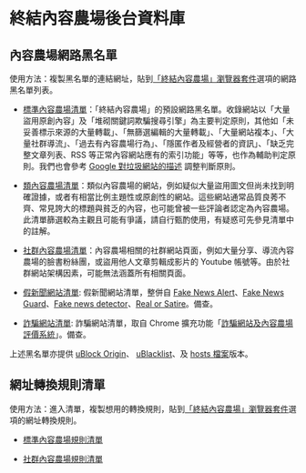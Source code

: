 終結內容農場後台資料庫
======================

## 內容農場網路黑名單

使用方法：複製黑名單的連結網址，貼到[「終結內容農場」瀏覽器套件](https://github.com/danny0838/content-farm-terminator)選項的網路黑名單列表。

* [標準內容農場清單](https://danny0838.github.io/content-farm-terminator/files/blocklist/content-farms.txt)：「終結內容農場」的預設網路黑名單。收錄網站以「大量盜用原創內容」及「堆砌關鍵詞欺騙搜尋引擎」為主要判定原則，其他如「未妥善標示來源的大量轉載」、「無篩選編輯的大量轉載」、「大量網站複本」、「大量社群導流」、「過去有內容農場行為」、「隱匿作者及經營者的資訊」、「缺乏完整文章列表、RSS 等正常內容網站應有的索引功能」等等，也作為輔助判定原則。我們也會參考 [Google 對垃圾網站的描述](https://support.google.com/webmasters/answer/35769?hl=zh-Hant) 調整判斷原則。

* [類內容農場清單](https://danny0838.github.io/content-farm-terminator/files/blocklist/nearly-content-farms.txt)：類似內容農場的網站，例如疑似大量盜用圖文但尚未找到明確證據，或者有相當比例主題性或原創性的網站。這些網站通常品質良莠不齊、常見誇大的標題與貧乏的內容，也可能曾被一些評論者認定為內容農場。此清單篩選較為主觀且可能有爭議，請自行甄酌使用，有疑惑可先參見清單中的註解。

* [社群內容農場清單](https://danny0838.github.io/content-farm-terminator/files/blocklist/sns-content-farms.txt)：內容農場相關的社群網站頁面，例如大量分享、導流內容農場的臉書粉絲團，或盜用他人文章剪輯成影片的 Youtube 帳號等。由於社群網站架構因素，可能無法涵蓋所有相關頁面。

* [假新聞網站清單](https://danny0838.github.io/content-farm-terminator/files/blocklist/fake-news.txt): 假新聞網站清單，整併自 [Fake News Alert](https://github.com/bfeldman/fake-site-alert)、[Fake News Guard](https://www.fakenewsguard.com/)、[Fake news detector](https://chrome.google.com/webstore/detail/fake-news-detector/aebaikmeedenaijgjcfmndfknoobahep)、[Real or Satire](https://realorsatire.com/)。備查。

* [詐騙網站清單](https://danny0838.github.io/content-farm-terminator/files/blocklist/scam-sites.txt): 詐騙網站清單，取自 Chrome 擴充功能「[詐騙網站及內容農場評價系統](https://chrome.google.com/webstore/detail/%E8%A9%90%E9%A8%99%E7%B6%B2%E7%AB%99%E5%8F%8A%E5%85%A7%E5%AE%B9%E8%BE%B2%E5%A0%B4%E8%A9%95%E5%83%B9%E7%B3%BB%E7%B5%B1/mpeppilpojkpjkplhihbcfapmlnlkckb)」。備查。

上述黑名單亦提供 [uBlock Origin](https://github.com/danny0838/content-farm-terminator/tree/gh-pages/files/blocklist-ubo)、 [uBlacklist](https://github.com/danny0838/content-farm-terminator/tree/gh-pages/files/blocklist-ublacklist)、及 [hosts 檔案](https://github.com/danny0838/content-farm-terminator/tree/gh-pages/files/blocklist-hosts)版本。

## 網址轉換規則清單

使用方法：進入清單，複製想用的轉換規則，貼到[「終結內容農場」瀏覽器套件](https://github.com/danny0838/content-farm-terminator)選項的網址轉換規則。

* [標準內容農場規則清單](https://danny0838.github.io/content-farm-terminator/files/url-transform-rules/content-farms.txt)

* [社群內容農場規則清單](https://danny0838.github.io/content-farm-terminator/files/url-transform-rules/sns-content-farms.txt)
